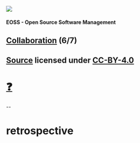[![](https://upload.wikimedia.org/wikipedia/commons/thumb/2/25/Berner_Fachhochschule_Logo_small.svg/128px-Berner_Fachhochschule_Logo_small.svg.png)](https://commons.wikimedia.org/wiki/File:Berner_Fachhochschule_Logo_small.svg)

#### EOSS - Open Source Software Management

## [Collaboration](https://github.com/digital-sustainability/module-eoss-ospo101/tree/main/module6) (6/7)

[Source](https://github.com/digital-sustainability/module-eoss/tree/main/docs/content/06) licensed under [CC-BY-4.0](https://github.com/digital-sustainability/module-eoss/blob/main/LICENSE)
--
# [❓](https://etherpad.wikimedia.org/p/bfh-ch-module-eoss-hs23)
--
# retrospective